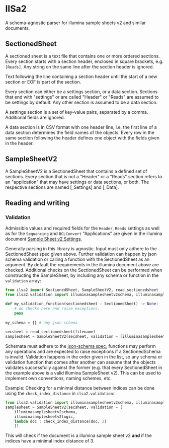 # IlSa2

A schema-agnostic parser for illumina sample sheets v2 and similar documents.

## SectionedSheet
A sectioned sheet is a text file that contains one or more ordered sections. Every section starts with a section header, enclosed in square brackets, e.g. `[Reads]`. Any string on the same line after the section header is ignored.

Text following the line containing a section header until the start of a new section or EOF is part of the section.

Every section can either be a settings section, or a data section. Sections that end with "settings" or are called "Header" or "Reads" are assumed to be settings by default. Any other section is assumed to be a data section.

A settings section is a set of key-value pairs, separated by a comma. Additional fields are ignored.

A data section is in CSV format with one header line, i.e. the first line of a data section determines the field names of the objects. Every row in the same section following the header defines one object with the fields given in the header.

## SampleSheetV2
A SampleSheetV2 is a SectionedSheet that contains a defined set of sections. Every section that is not a "Header" or a "Reads" section refers to an "application" that may have settings or data sections, or both. The respective sections are named [<Application>_Settings] and [<Application>_Data].

## Reading and writing

### Validation
Admissible values and required fields for the `Header`, `Reads` settings as well as for the `Sequencing` and `BCLConvert` "Applications" are given in the illumina document
[Sample Sheet v2 Settings](https://support-docs.illumina.com/IN/NextSeq10002000/Content/SHARE/SampleSheetv2/SampleSheetValidation_fNS_m2000_m1000.htm).

Generally parsing in this library is agnostic. Input must only adhere to the SectionedSheet spec given above. Further validation can happen by json schema validation or calling a function with the SectionedSheet as an argument. By default the requirements in the illumina document above are checked. Additional checks on the SectionedSheet can be performed when constructing the SampleSheet, by including any schema or function in the `validation` array:

``` python
from ilsa2 import SectionedSheet, SampleSheetV2, read_sectionedsheet
from ilsa2.validation import illuminasamplesheetv2schema, illuminasamplesheetv2logic

def my_validation_function(sectionedsheet : SectionedSheet) -> None:
    # do checks here and raise exceptions.
    pass
    
my_schema = {} # any json schema
    
secsheet = read_sectionedsheet(filename)
samplesheet = SampleSheetV2(secsheet, validation = [illuminasamplesheetv2schema, illuminasamplesheetv2logic, my_validation_function, my_schema])
```

Schemata must adhere to the [json-schema spec](https://json-schema.org/draft/2020-12/json-schema-validation.html), functions may perform any operations and are expected to raise exceptions if a SectionedSchema is invalid. Validation happens in the order given in the list, so any schema or validation function that comes after another can assume that the objects validates successfully against the former (e.g. that every SectionedSheet in the example above is a valid illumina SampleSheet v2). This can be used to implement own conventions, naming schemes, etc.

Example: Checking for a minimal distance between indices can be done using the `check_index_distance` in `ilsa2.validation`:

``` python
from ilsa2.validation import illuminasamplesheetv2schema, illuminasamplesheetv2logic, nextseq1k2kschema, check_index_distance
samplesheet = SampleSheetV2(secsheet, validation = [
    illuminasamplesheetv2schema, 
    illuminasamplesheetv2logic, 
    lambda doc : check_index_distance(doc, 3)
    ])
```

This will check if the document is a illumina sample sheet v2 **and** if the indices have a minimal index distance of 3.

